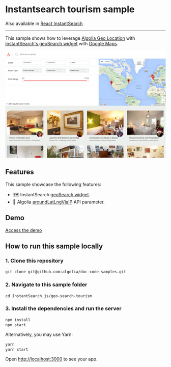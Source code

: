# Instantsearch tourism sample

Also available in [React InstantSearch](../../react-instantsearch/geo-search-tourism/)

---

This sample shows how to leverage [Algolia Geo Location](https://www.algolia.com/doc/guides/managing-results/refine-results/geolocation/) with [InstantSearch's geoSearch widget](https://www.algolia.com/doc/api-reference/widgets/geo-search/js/#widget-param-googlereference) with [Google Maps](https://developers.google.com/maps).

<p align="center"><img src="capture.png?raw=true" alt="A capture of the Algolia InstantSearch tourism demo" /></p>

## Features

This sample showcase the following features:

- 🗺️ InstantSearch [geoSearch widget](https://www.algolia.com/doc/api-reference/widgets/geo-search/js/#widget-param-googlereference).
- 📍 Algolia [aroundLatLngViaIP](https://www.algolia.com/doc/api-reference/api-parameters/aroundLatLngViaIP/) API parameter.

## Demo

[Access the demo](https://codesandbox.io/s/github/algolia/doc-code-samples/tree/master/InstantSearch.js/geo-search-tourism)

## How to run this sample locally

### 1. Clone this repository

```
git clone git@github.com:algolia/doc-code-samples.git
```

### 2. Navigate to this sample folder

```
cd InstantSearch.js/geo-search-tourism
```

### 3. Install the dependencies and run the server

```
npm install
npm start
```

Alternatively, you may use Yarn:

```
yarn
yarn start
```

Open <http://localhost:3000> to see your app.

